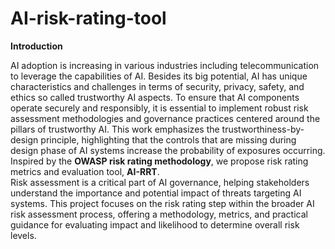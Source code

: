 # AI-risk-rating-tool

**Introduction**

AI adoption is increasing in various industries including telecommunication to leverage the capabilities of AI. Besides its big potential, AI has unique characteristics and challenges in terms of security, privacy, safety, and ethics so called trustworthy AI aspects. 
To ensure that AI components operate securely and responsibly, it is essential to implement robust risk assessment methodologies and governance practices centered around the pillars of trustworthy AI. This work emphasizes the trustworthiness-by-design principle, highlighting that  the controls that are missing during design phase of AI systems increase the probability of exposures occurring.
Inspired by the **OWASP risk rating methodology**, we propose risk rating metrics and evaluation tool, **AI-RRT**.  
Risk assessment is a critical part of AI governance, helping stakeholders understand the importance and potential impact of threats targeting AI systems. This project focuses on the risk rating step within the broader AI risk assessment process, offering a methodology, metrics, and practical guidance for evaluating impact and likelihood to determine overall risk levels. 



